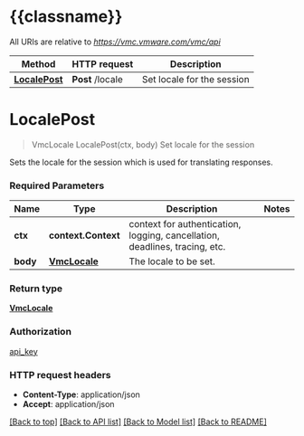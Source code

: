 # {{classname}}

All URIs are relative to *https://vmc.vmware.com/vmc/api*

Method | HTTP request | Description
------------- | ------------- | -------------
[**LocalePost**](LocaleApi.md#LocalePost) | **Post** /locale | Set locale for the session

# **LocalePost**
> VmcLocale LocalePost(ctx, body)
Set locale for the session

Sets the locale for the session which is used for translating responses.

### Required Parameters

Name | Type | Description  | Notes
------------- | ------------- | ------------- | -------------
 **ctx** | **context.Context** | context for authentication, logging, cancellation, deadlines, tracing, etc.
  **body** | [**VmcLocale**](VmcLocale.md)| The locale to be set. | 

### Return type

[**VmcLocale**](VmcLocale.md)

### Authorization

[api_key](../README.md#api_key)

### HTTP request headers

 - **Content-Type**: application/json
 - **Accept**: application/json

[[Back to top]](#) [[Back to API list]](../README.md#documentation-for-api-endpoints) [[Back to Model list]](../README.md#documentation-for-models) [[Back to README]](../README.md)

